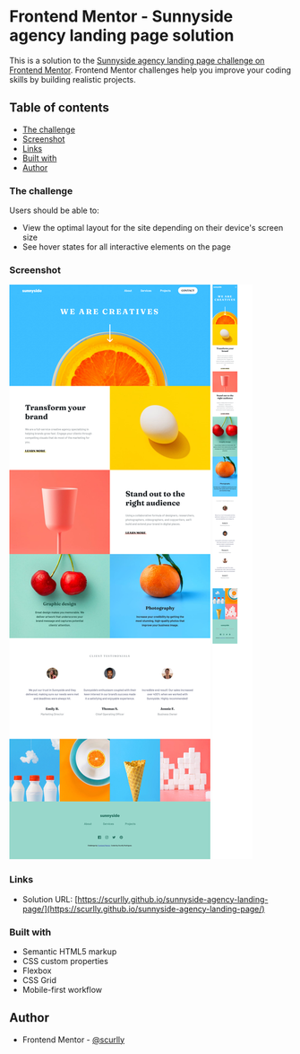 # Frontend Mentor - Sunnyside agency landing page solution

This is a solution to the [Sunnyside agency landing page challenge on Frontend Mentor](https://www.frontendmentor.io/challenges/sunnyside-agency-landing-page-7yVs3B6ef). Frontend Mentor challenges help you improve your coding skills by building realistic projects.

## Table of contents

  - [The challenge](#the-challenge)
  - [Screenshot](#screenshot)
  - [Links](#links)
  - [Built with](#built-with)
  - [Author](#author)


### The challenge

Users should be able to:

- View the optimal layout for the site depending on their device's screen size
- See hover states for all interactive elements on the page

### Screenshot

![Desktop Screenshot](./images/Sunnyside%20agency%20landing%20page.png)
![Mobile Screenshot](./images/Sunnyside%20agency%20landing%20page-mobile.png)


### Links

- Solution URL: [https://scurlly.github.io/sunnyside-agency-landing-page/](https://scurlly.github.io/sunnyside-agency-landing-page/)

### Built with

- Semantic HTML5 markup
- CSS custom properties
- Flexbox
- CSS Grid
- Mobile-first workflow



## Author

- Frontend Mentor - [@scurlly](https://www.frontendmentor.io/profile/scurlly)



